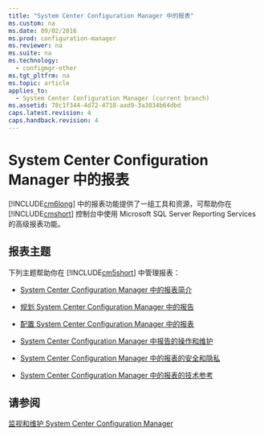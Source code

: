 ```yaml
---
title: "System Center Configuration Manager 中的报表"
ms.custom: na
ms.date: 09/02/2016
ms.prod: configuration-manager
ms.reviewer: na
ms.suite: na
ms.technology: 
  - configmgr-other
ms.tgt_pltfrm: na
ms.topic: article
applies_to: 
  - System Center Configuration Manager (current branch)
ms.assetid: 78c1f344-4d72-4718-aad9-3a3834b64dbd
caps.latest.revision: 4
caps.handback.revision: 4
---
```

# System Center Configuration Manager 中的报表
[!INCLUDE[cm6long](../LocTest/includes/cm6long_md.md)] 中的报表功能提供了一组工具和资源，可帮助你在 [!INCLUDE[cmshort](../LocTest/includes/cmshort_md.md)] 控制台中使用 Microsoft SQL Server Reporting Services 的高级报表功能。  
  
## 报表主题  
 下列主题帮助你在 [!INCLUDE[cm5short](../LocTest/includes/cm5short_md.md)] 中管理报表：  
  
-   [System Center Configuration Manager 中的报表简介](../LocTest/Introduction-to-reporting-in-System-Center-Configuration-Manager.md)  
  
-   [规划 System Center Configuration Manager 中的报告](../LocTest/Planning-for-reporting-in-System-Center-Configuration-Manager.md)  
  
-   [配置 System Center Configuration Manager 中的报表](../LocTest/Configuring-reporting-in-System-Center-Configuration-Manager.md)  
  
-   [System Center Configuration Manager 中报告的操作和维护](../LocTest/Operations-and-maintenance-for-reporting-in-System-Center-Configuration-Manager.md)  
  
-   [System Center Configuration Manager 中的报表的安全和隐私](../LocTest/Security-and-privacy-for-reporting-in-System-Center-Configuration-Manager.md)  
  
-   [System Center Configuration Manager 中的报表的技术参考](../LocTest/Technical-reference-for-reporting-in-System-Center-Configuration-Manager.md)  
  
## 请参阅  
 [监视和维护 System Center Configuration Manager](../LocTest/Monitor-and-maintain-System-Center-Configuration-Manager.md)